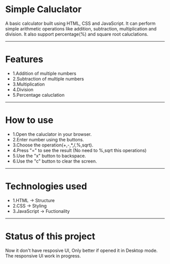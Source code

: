# Simple Caluclator
A basic calculator built using HTML, CSS and JavaScript. It can perform simple arithmetic operations
like addition, subtraction, multiplication and division. It also support percentage(%) and square root 
caluclations.

---

# Features
+ 1.Addition of multiple numbers
+ 2.Subtraction of multiple numbers
+ 3.Multiplication
+ 4.Division
+ 5.Percentage caluclation

---

# How to use 
+ 1.Open the caluclator in your browser.
+ 2.Enter number using the buttons.
+  3.Choose the operation(+,-,*,/,%,sqrt).
+  4.Press "=" to see the result (No need to %,sqrt this operations)
+  5.Use the "x" button to backspace.
+  6.Use the "c" button to clear the screen.

---

# Technologies used
+ 1.HTML       -> Structure
+ 2.CSS        -> Styling
+ 3.JavaScript -> Fuctionality

---

# Status of this project
Now it don't have resposive UI, Only better if opened it in Desktop mode. 
The responsive UI work in progress. 